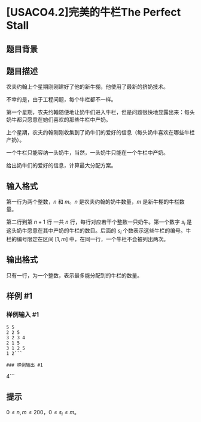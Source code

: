 # [USACO4.2]完美的牛栏The Perfect Stall

## 题目背景



## 题目描述

农夫约翰上个星期刚刚建好了他的新牛棚，他使用了最新的挤奶技术。

不幸的是，由于工程问题，每个牛栏都不一样。

第一个星期，农夫约翰随便地让奶牛们进入牛栏，但是问题很快地显露出来：每头奶牛都只愿意在她们喜欢的那些牛栏中产奶。

上个星期，农夫约翰刚刚收集到了奶牛们的爱好的信息（每头奶牛喜欢在哪些牛栏产奶）。

一个牛栏只能容纳一头奶牛，当然，一头奶牛只能在一个牛栏中产奶。

给出奶牛们的爱好的信息，计算最大分配方案。

## 输入格式

第一行为两个整数，$n$ 和 $m$。$n$ 是农夫约翰的奶牛数量，$m$ 是新牛棚的牛栏数量。

第二行到第 $n+1$ 行 一共 $n$ 行，每行对应若干个整数一只奶牛。第一个数字 $s_i$ 是这头奶牛愿意在其中产奶的牛栏的数目。后面的 $s_i$ 个数表示这些牛栏的编号。牛栏的编号限定在区间 $[1,m]$ 中，在同一行，一个牛栏不会被列出两次。


## 输出格式

只有一行，为一个整数，表示最多能分配到的牛栏的数量。

## 样例 #1

### 样例输入 #1
```
5 5
2 2 5
3 2 3 4
2 1 5
3 1 2 5
1 2```

### 样例输出 #1

```
4```

## 提示

$0\le n,m\le 200$，$0\le s_i\le m$。
